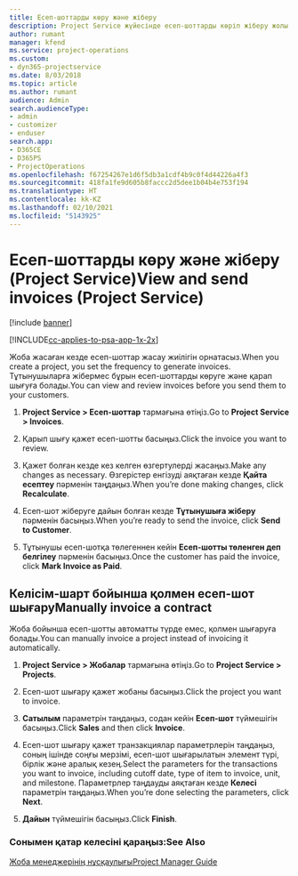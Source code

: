 ```yaml
---
title: Есеп-шоттарды көру және жіберу
description: Project Service жүйесінде есеп-шоттарды көріп жіберу жолы
author: rumant
manager: kfend
ms.service: project-operations
ms.custom:
- dyn365-projectservice
ms.date: 8/03/2018
ms.topic: article
ms.author: rumant
audience: Admin
search.audienceType:
- admin
- customizer
- enduser
search.app:
- D365CE
- D365PS
- ProjectOperations
ms.openlocfilehash: f67254267e1d6f5db3a1cdf4b9c0f4d44226a4f3
ms.sourcegitcommit: 418fa1fe9d605b8faccc2d5dee1b04b4e753f194
ms.translationtype: HT
ms.contentlocale: kk-KZ
ms.lasthandoff: 02/10/2021
ms.locfileid: "5143925"
---
```

# <a name="view-and-send-invoices-project-service"></a><span data-ttu-id="7e1ed-103">Есеп-шоттарды көру және жіберу (Project Service)</span><span class="sxs-lookup"><span data-stu-id="7e1ed-103">View and send invoices (Project Service)</span></span>

[!include [banner](../includes/psa-now-project-operations.md)]

[!INCLUDE[cc-applies-to-psa-app-1x-2x](../includes/cc-applies-to-psa-app-1x-2x.md)]

<span data-ttu-id="7e1ed-104">Жоба жасаған кезде есеп-шоттар жасау жиілігін орнатасыз.</span><span class="sxs-lookup"><span data-stu-id="7e1ed-104">When you create a project, you set the frequency to generate invoices.</span></span> <span data-ttu-id="7e1ed-105">Тұтынушыларға жібермес бұрын есеп-шоттарды көруге және қарап шығуға болады.</span><span class="sxs-lookup"><span data-stu-id="7e1ed-105">You can view and review invoices before you send them to your customers.</span></span>  
  
1.  <span data-ttu-id="7e1ed-106">**Project Service > Есеп-шоттар** тармағына өтіңіз.</span><span class="sxs-lookup"><span data-stu-id="7e1ed-106">Go to **Project Service > Invoices**.</span></span>  
  
2.  <span data-ttu-id="7e1ed-107">Қарып шығу қажет есеп-шотты басыңыз.</span><span class="sxs-lookup"><span data-stu-id="7e1ed-107">Click the invoice you want to review.</span></span>  
  
3.  <span data-ttu-id="7e1ed-108">Қажет болған кезде кез келген өзгертулерді жасаңыз.</span><span class="sxs-lookup"><span data-stu-id="7e1ed-108">Make any changes as necessary.</span></span> <span data-ttu-id="7e1ed-109">Өзгерістер енгізуді аяқтаған кезде **Қайта есептеу** пәрменін таңдаңыз.</span><span class="sxs-lookup"><span data-stu-id="7e1ed-109">When you’re done making changes, click **Recalculate**.</span></span>  
  
4.  <span data-ttu-id="7e1ed-110">Есеп-шот жіберуге дайын болған кезде **Тұтынушыға жіберу** пәрменін басыңыз.</span><span class="sxs-lookup"><span data-stu-id="7e1ed-110">When you’re ready to send the invoice, click **Send to Customer**.</span></span>  
  
5.  <span data-ttu-id="7e1ed-111">Тұтынушы есеп-шотқа төлегеннен кейін **Есеп-шотты төленген деп белгілеу** пәрменін басыңыз.</span><span class="sxs-lookup"><span data-stu-id="7e1ed-111">Once the customer has paid the invoice, click **Mark Invoice as Paid**.</span></span>  
  
## <a name="manually-invoice-a-contract"></a><span data-ttu-id="7e1ed-112">Келісім-шарт бойынша қолмен есеп-шот шығару</span><span class="sxs-lookup"><span data-stu-id="7e1ed-112">Manually invoice a contract</span></span>  
 <span data-ttu-id="7e1ed-113">Жоба бойынша есеп-шотты автоматты түрде емес, қолмен шығаруға болады.</span><span class="sxs-lookup"><span data-stu-id="7e1ed-113">You can manually invoice a project instead of invoicing it automatically.</span></span>  
  
1.  <span data-ttu-id="7e1ed-114">**Project Service > Жобалар** тармағына өтіңіз.</span><span class="sxs-lookup"><span data-stu-id="7e1ed-114">Go to **Project Service > Projects**.</span></span>  
  
2.  <span data-ttu-id="7e1ed-115">Есеп-шот шығару қажет жобаны басыңыз.</span><span class="sxs-lookup"><span data-stu-id="7e1ed-115">Click the project you want to invoice.</span></span>  
  
3.  <span data-ttu-id="7e1ed-116">**Сатылым** параметрін таңдаңыз, содан кейін **Есеп-шот** түймешігін басыңыз.</span><span class="sxs-lookup"><span data-stu-id="7e1ed-116">Click **Sales** and then click **Invoice**.</span></span>  
  
4.  <span data-ttu-id="7e1ed-117">Есеп-шот шығару қажет транзакциялар параметрлерін таңдаңыз, соның ішінде соңғы мерзімі, есеп-шот шығарылатын элемент түрі, бірлік және аралық кезең.</span><span class="sxs-lookup"><span data-stu-id="7e1ed-117">Select the parameters for the transactions you want to invoice, including cutoff date, type of item to invoice, unit, and milestone.</span></span> <span data-ttu-id="7e1ed-118">Параметрлер таңдауды аяқтаған кезде **Келесі** параметрін таңдаңыз.</span><span class="sxs-lookup"><span data-stu-id="7e1ed-118">When you’re done selecting the parameters, click **Next**.</span></span>  
  
5.  <span data-ttu-id="7e1ed-119">**Дайын** түймешігін басыңыз.</span><span class="sxs-lookup"><span data-stu-id="7e1ed-119">Click **Finish**.</span></span>  
  
### <a name="see-also"></a><span data-ttu-id="7e1ed-120">Сонымен қатар келесіні қараңыз:</span><span class="sxs-lookup"><span data-stu-id="7e1ed-120">See Also</span></span>  
 [<span data-ttu-id="7e1ed-121">Жоба менеджерінің нұсқаулығы</span><span class="sxs-lookup"><span data-stu-id="7e1ed-121">Project Manager Guide</span></span>](../psa/project-manager-guide.md)
